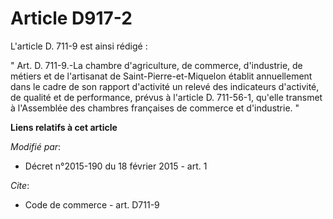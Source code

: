 # Article D917-2

L'article D. 711-9 est ainsi rédigé : 

" Art. D. 711-9.-La chambre d'agriculture, de commerce, d'industrie, de métiers et de l'artisanat de Saint-Pierre-et-Miquelon
établit annuellement dans le cadre de son rapport d'activité un relevé des indicateurs d'activité, de qualité et de
performance, prévus à l'article D. 711-56-1, qu'elle transmet à l'Assemblée des chambres françaises de commerce et
d'industrie. "

**Liens relatifs à cet article**

_Modifié par_:

  - Décret n°2015-190 du 18 février 2015 - art. 1

_Cite_:

  - Code de commerce - art. D711-9
